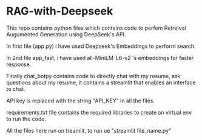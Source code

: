 # RAG-with-Deepseek

This repo contains python files which contains code to perfom Retreival Augumented Generation using DeepSeek's API. 

In first file (app.py) i have used Deepseek's Embeddings to perform search. 

In 2nd file app_fast, i have used all-MiniLM-L6-v2 's embeddings for faster response. 

Finally chat_botpy contains code to directly chat with my resume, ask questions about my resume, it contains a streamlit that enables an interface to chat. 

API key is replaced with the string "API_KEY" in all the files.

requirements.txt file contains the required libraries to create an virtual env to run the code.

All the files here run on treamlit, to run ue "streamlit file_name.py"
